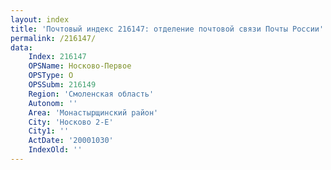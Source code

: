 ```yaml
---
layout: index
title: 'Почтовый индекс 216147: отделение почтовой связи Почты России'
permalink: /216147/
data:
    Index: 216147
    OPSName: Носково-Первое
    OPSType: О
    OPSSubm: 216149
    Region: 'Смоленская область'
    Autonom: ''
    Area: 'Монастырщинский район'
    City: 'Носково 2-Е'
    City1: ''
    ActDate: '20001030'
    IndexOld: ''
---
```

